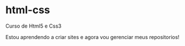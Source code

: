 # html-css
 Curso de Html5 e Css3

 Estou aprendendo a criar sites e agora vou gerenciar meus repositorios!
